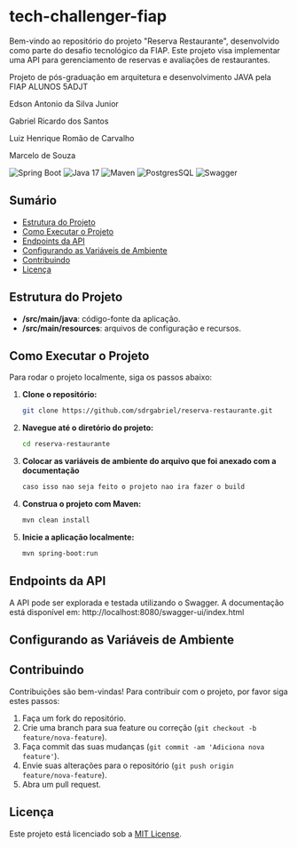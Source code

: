 # tech-challenger-fiap

Bem-vindo ao repositório do projeto "Reserva Restaurante", desenvolvido como parte do desafio tecnológico da FIAP. Este projeto visa implementar uma API para gerenciamento de reservas e avaliações de restaurantes.

Projeto de pós-graduação em arquitetura e desenvolvimento JAVA pela FIAP
ALUNOS 5ADJT

<p>Edson Antonio da Silva Junior</p>
<p>Gabriel Ricardo dos Santos</p>
<p>Luiz Henrique Romão de Carvalho</p>
<p>Marcelo de Souza</p>

![Spring Boot](https://img.shields.io/badge/Spring%20Boot-3.3.5-brightgreen?style=flat&logo=spring&logoColor=white)
![Java 17](https://img.shields.io/badge/Java-17-blue?style=flat&logo=java&logoColor=white)
![Maven](https://img.shields.io/badge/Maven-3.3.2-orange?style=flat&logo=apachemaven&logoColor=white)
![PostgresSQL](https://img.shields.io/badge/PostgresSQL-17.1-blue?style=flat&logo=postgresql&logoColor=white)
![Swagger](https://img.shields.io/badge/Swagger-3.0-brightgreen?style=flat&logo=swagger&logoColor=white)

## Sumário

- [Estrutura do Projeto](#estrutura-do-projeto)
- [Como Executar o Projeto](#como-executar-o-projeto)
- [Endpoints da API](#endpoints-da-api)
- [Configurando as Variáveis de Ambiente](#configurando-as-variáveis-de-ambiente)
- [Contribuindo](#contribuindo)
- [Licença](#licença)

## Estrutura do Projeto

- **/src/main/java**: código-fonte da aplicação.
- **/src/main/resources**: arquivos de configuração e recursos.

## Como Executar o Projeto

Para rodar o projeto localmente, siga os passos abaixo:

1. **Clone o repositório:**

    ```bash
    git clone https://github.com/sdrgabriel/reserva-restaurante.git
    ```

2. **Navegue até o diretório do projeto:**

    ```bash
    cd reserva-restaurante
    ```

3. **Colocar as variáveis de ambiente do arquivo que foi anexado com a documentação**
   ```bash
   caso isso nao seja feito o projeto nao ira fazer o build
    ```
4. **Construa o projeto com Maven:**

    ```bash
    mvn clean install
    ```

5. **Inicie a aplicação localmente:**

    ```bash
    mvn spring-boot:run
    ```
## Endpoints da API

A API pode ser explorada e testada utilizando o Swagger. A documentação está disponível em:
http://localhost:8080/swagger-ui/index.html

## Configurando as Variáveis de Ambiente

## Contribuindo

Contribuições são bem-vindas! Para contribuir com o projeto, por favor siga estes passos:

1. Faça um fork do repositório.
2. Crie uma branch para sua feature ou correção (`git checkout -b feature/nova-feature`).
3. Faça commit das suas mudanças (`git commit -am 'Adiciona nova feature'`).
4. Envie suas alterações para o repositório (`git push origin feature/nova-feature`).
5. Abra um pull request.

## Licença

Este projeto está licenciado sob a [MIT License](LICENSE).